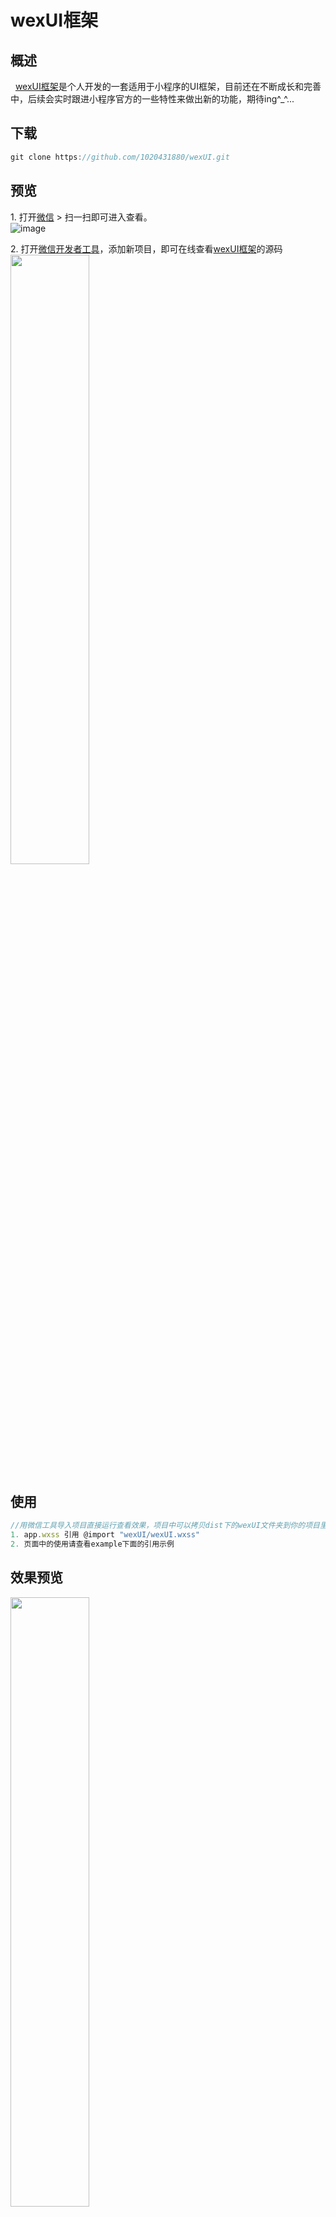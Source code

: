 # wexUI框架

## 概述
&nbsp;&nbsp;[wexUI框架](https://github.com/1020431880/wexUI.git)是个人开发的一套适用于小程序的UI框架，目前还在不断成长和完善中，后续会实时跟进小程序官方的一些特性来做出新的功能，期待ing^_^...

## 下载
```js
git clone https://github.com/1020431880/wexUI.git
```

## 预览
1.&nbsp;打开[微信](https://weixin.qq.com/) > 扫一扫即可进入查看。</br>
![image](http://i2.bvimg.com/638261/757a20b8cd8ca493t.jpg)</br>

2.&nbsp;打开[微信开发者工具](https://mp.weixin.qq.com/debug/wxadoc/dev/devtools/download.html)，添加新项目，即可在线查看[wexUI框架](https://github.com/1020431880/wexUI.git)的源码</br>
<img src="http://i4.bvimg.com/638261/ab9ea3b204593103.jpg" width="50%"/>


## 使用
``` js
//用微信工具导入项目直接运行查看效果，项目中可以拷贝dist下的wexUI文件夹到你的项目里
1. app.wxss 引用 @import "wexUI/wexUI.wxss"
2. 页面中的使用请查看example下面的引用示例
```

## 效果预览
<img src="http://i4.bvimg.com/638261/8fd69acde7bf89b7.jpg" width="50%"/></br></br>
<img src="http://i4.bvimg.com/638261/e0b9f1abf6b419d3.jpg" width="50%"/></br></br>
<img src="http://i4.bvimg.com/638261/547d866b8c0cf055.jpg" width="50%"/></br></br>
<img src="http://i4.bvimg.com/638261/0fe87648ee72e404.jpg" width="50%"/></br></br>
<img src="http://i4.bvimg.com/638261/eeb1bbf95557ce88.jpg" width="50%"/></br></br>
<img src="http://i4.bvimg.com/638261/86d2f8e02d0fea49.jpg" width="50%"/></br></br>
<img src="http://i4.bvimg.com/638261/d82dbd8b1ede839d.jpg" width="50%"/></br></br>
<img src="http://i4.bvimg.com/638261/05b3b9dce8a2cd8a.jpg" width="50%"/></br></br>
<img src="http://i4.bvimg.com/638261/05b3b9dce8a2cd8a.jpg" width="50%"/></br></br>
<img src="http://i4.bvimg.com/638261/f3e56365e7e3d2fd.jpg" width="50%"/></br></br>
<img src="http://i4.bvimg.com/638261/118b65d5345f9018.jpg" width="50%"/></br></br>
<img src="http://i4.bvimg.com/638261/12ccb1e43d622c1e.jpg" width="50%"/></br></br>
<img src="http://i4.bvimg.com/638261/bf95681d040f5d79.jpg" width="50%"/></br></br>


## 讨论交流
本人新建了个QQ群，加群可以多讨论交流，互相学习。</br>
![image](http://i2.bvimg.com/638261/d7973da7f4e04f75t.jpg)

## 备注
文档说明手册后面会逐渐慢慢完善，不要介意哦，祝大家天天好心情^_^ ！


